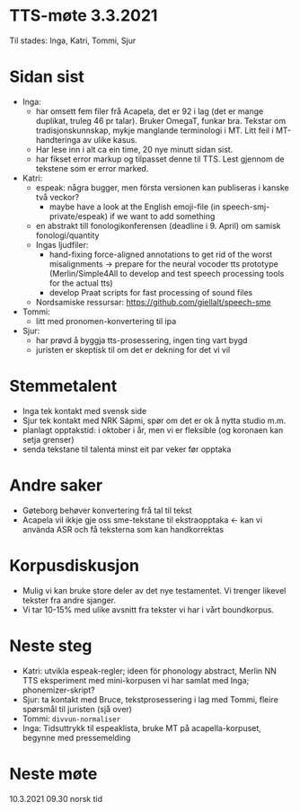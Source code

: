 # TTS-møte 3.3.2021

Til stades: Inga, Katri, Tommi, Sjur

# Sidan sist
- Inga:
    - har omsett fem filer frå Acapela, det er 92 i lag (det er mange duplikat, truleg 46 pr talar).
      Bruker OmegaT, funkar bra. Tekstar om tradisjonskunnskap, mykje manglande terminologi i MT.
      Litt feil i MT-handteringa av ulike kasus.
    - Har lese inn i alt ca ein time, 20 nye minutt sidan sist.
    - har fikset error markup og tilpasset denne til TTS. Lest gjennom de tekstene som er error marked. 
- Katri:
    - espeak: några bugger, men första versionen kan publiseras i kanske två veckor?
        - maybe have a look at the English emoji-file (in speech-smj-private/espeak) if we
          want to add something
    - en abstrakt till fonologikonferensen (deadline i 9. April) om samisk fonologi/quantity
    - Ingas ljudfiler:
        - hand-fixing force-aligned annotations to get rid of the worst misalignments -> prepare
          for the neural vocoder tts prototype (Merlin/Simple4All to develop and test speech
          processing tools for the actual tts)
        - develop Praat scripts for fast processing of sound files
    - Nordsamiske ressursar: <https://github.com/giellalt/speech-sme>
- Tommi:
    - litt med pronomen-konvertering til ipa
- Sjur:
    - har prøvd å byggja tts-prosessering, ingen ting vart bygd
    - juristen er skeptisk til om det er dekning for det vi vil

# Stemmetalent

- Inga tek kontakt med svensk side
- Sjur tek kontakt med NRK Sápmi, spør om det er ok å nytta studio m.m.
- planlagt opptakstid: i oktober i år, men vi er fleksible (og koronaen kan setja grenser)
- senda tekstane til talenta minst eit par veker før opptaka

# Andre saker

- Gøteborg behøver konvertering frå tal til tekst
- Acapela vil ikkje gje oss sme-tekstane til ekstraopptaka <- kan vi använda ASR och
  få teksterna som kan handkorrektas

# Korpusdiskusjon

- Mulig vi kan bruke store deler av det nye testamentet. Vi trenger likevel tekster fra andre sjanger. 
- Vi tar 10-15% med ulike avsnitt fra tekster vi har i vårt boundkorpus. 

# Neste steg
- Katri: utvikla espeak-regler; ideen för phonology abstract, Merlin NN TTS eksperiment
  med mini-korpusen vi har samlat med Inga; phonemizer-skript?
- Sjur: ta kontakt med Bruce, tekstprosessering i lag med Tommi, fleire spørsmål
  til juristen (sjå over)
- Tommi: `divvun-normaliser`
- Inga: Tidsuttrykk til espeaklista, bruke MT på acapella-korpuset, begynne med pressemelding

# Neste møte

10.3.2021 09.30 norsk tid
